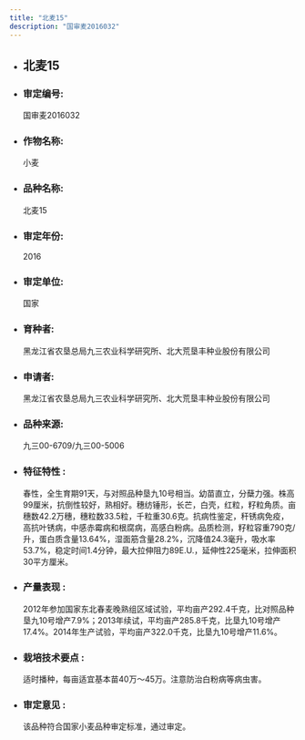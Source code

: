 ```yaml
---
title: "北麦15"
description: "国审麦2016032"
---
```

* ## 北麦15
* ###  审定编号:  
   国审麦2016032

*  ### 作物名称:  
   小麦

*   ###  品种名称: 
    北麦15

*   ### 审定年份: 
    2016

*   ### 审定单位:  
    国家

*   ### 育种者:  
    黑龙江省农垦总局九三农业科学研究所、北大荒垦丰种业股份有限公司

*   ### 申请者:  
    黑龙江省农垦总局九三农业科学研究所、北大荒垦丰种业股份有限公司

*   ### 品种来源:  
    九三00-6709/九三00-5006

*   ### 特征特性 : 
    春性，全生育期91天，与对照品种垦九10号相当。幼苗直立，分蘖力强。株高99厘米，抗倒性较好，熟相好。穗纺锤形，长芒，白壳，红粒，籽粒角质。亩穗数42.2万穗，穗粒数33.5粒，千粒重30.6克。抗病性鉴定，秆锈病免疫，高抗叶锈病，中感赤霉病和根腐病，高感白粉病。品质检测，籽粒容重790克/升，蛋白质含量13.64%，湿面筋含量28.2%，沉降值24.3毫升，吸水率53.7%，稳定时间1.4分钟，最大拉伸阻力89E.U.，延伸性225毫米，拉伸面积30平方厘米。

*   ### 产量表现 : 
    2012年参加国家东北春麦晚熟组区域试验，平均亩产292.4千克，比对照品种垦九10号增产7.9%；2013年续试，平均亩产285.8千克，比垦九10号增产17.4%。2014年生产试验，平均亩产322.0千克，比垦九10号增产11.6%。

*   ### 栽培技术要点 : 
    适时播种，每亩适宜基本苗40万～45万。注意防治白粉病等病虫害。

*   ### 审定意见 : 
    该品种符合国家小麦品种审定标准，通过审定。
